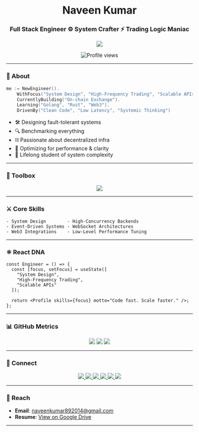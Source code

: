 <!-- README.md -->

<h1 align="center">Naveen Kumar</h1>
<h3 align="center">Full Stack Engineer ⚙️ System Crafter ⚡ Trading Logic Maniac</h3>

<p align="center">
  <img src="https://readme-typing-svg.demolab.com?font=Fira+Code&pause=1000&center=true&vCenter=true&width=435&lines=Engineer+%7C+Builder+%7C+Optimizer;Code+fast.+Scale+faster.;TS+%7C+Go+%7C+Rust+%7C+Web3" />
</p>

<p align="center">
  <img src="https://komarev.com/ghpvc/?username=thenaveensharma&label=Profile%20Views&color=0e75b6&style=flat" alt="Profile views" />
</p>

---

### 🧠 About

```go
me := NewEngineer().
    WithFocus("System Design", "High-Frequency Trading", "Scalable APIs").
    CurrentlyBuilding("On-chain Exchange").
    Learning("Golang", "Rust", "Web3").
    DrivenBy("Clean Code", "Low Latency", "Systemic Thinking")
```

- 🛠️ Designing fault-tolerant systems  
- 🔍 Benchmarking everything  
- ⛓️ Passionate about decentralized infra  
- 🎯 Optimizing for performance & clarity  
- 🧬 Lifelong student of system complexity

---

### 🧰 Toolbox

<p align="center">
  <img src="https://skillicons.dev/icons?i=react,ts,nodejs,go,rust,mongodb,mysql,express,docker,git,linux,bash" />
</p>

---

### ⚔️ Core Skills

```
- System Design        - High-Concurrency Backends
- Event-Driven Systems - WebSocket Architectures
- Web3 Integrations    - Low-Level Performance Tuning
```


---

### ⚛️ React DNA

```tsx
const Engineer = () => {
  const [focus, setFocus] = useState([
    "System Design", 
    "High-Frequency Trading", 
    "Scalable APIs"
  ]);

  return <Profile skills={focus} motto="Code fast. Scale faster." />;
};
```


---

### 📊 GitHub Metrics

<p align="center">
  <img src="https://github-readme-stats.vercel.app/api?username=thenaveensharma&show_icons=true&theme=gruvbox" />
  <img src="https://github-readme-streak-stats.herokuapp.com/?user=thenaveensharma&theme=gruvbox" />
  <img src="https://github-readme-stats.vercel.app/api/top-langs/?username=thenaveensharma&layout=compact&theme=gruvbox" />
</p>

---

### 🔌 Connect

<p align="center">
  <a href="https://twitter.com/the_naveen_s">
    <img src="https://img.shields.io/twitter/follow/the_naveen_s?logo=twitter&style=for-the-badge" />
  </a>
  <a href="https://linkedin.com/in/thenaveens">
    <img src="https://img.shields.io/badge/-LinkedIn-blue?style=for-the-badge&logo=linkedin" />
  </a>
  <a href="https://leetcode.com/the_naveen_sharma">
    <img src="https://img.shields.io/badge/LeetCode-FFA116?style=for-the-badge&logo=leetcode&logoColor=white" />
  </a>
  <a href="https://www.hackerrank.com/naveenchaurasiy1">
    <img src="https://img.shields.io/badge/HackerRank-2EC866?style=for-the-badge&logo=HackerRank&logoColor=white" />
  </a>
  <a href="https://www.hackerearth.com/@the_naveen_sharma">
    <img src="https://img.shields.io/badge/HackerEarth-323754?style=for-the-badge&logo=hackerearth&logoColor=white" />
  </a>
  <a href="https://auth.geeksforgeeks.org/user/thenaveensharma/profile">
    <img src="https://img.shields.io/badge/GeeksforGeeks-0F9D58?style=for-the-badge&logo=geeksforgeeks&logoColor=white" />
  </a>
</p>

---

### 📨 Reach

- **Email**: [naveenkumar892014@gmail.com](mailto:naveenkumar892014@gmail.com)  
- **Resume**: [View on Google Drive](https://drive.google.com/file/d/1oXqGbn8nIK6rGNAWvPcq65yMRoJ1ja57/view?usp=sharing)

---
